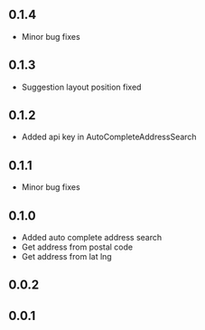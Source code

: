 ## 0.1.4
* Minor bug fixes
## 0.1.3
* Suggestion layout position fixed
## 0.1.2
* Added api key in AutoCompleteAddressSearch
## 0.1.1
* Minor bug fixes
## 0.1.0
* Added auto complete address search
* Get address from postal code
* Get address from lat lng
## 0.0.2
## 0.0.1

